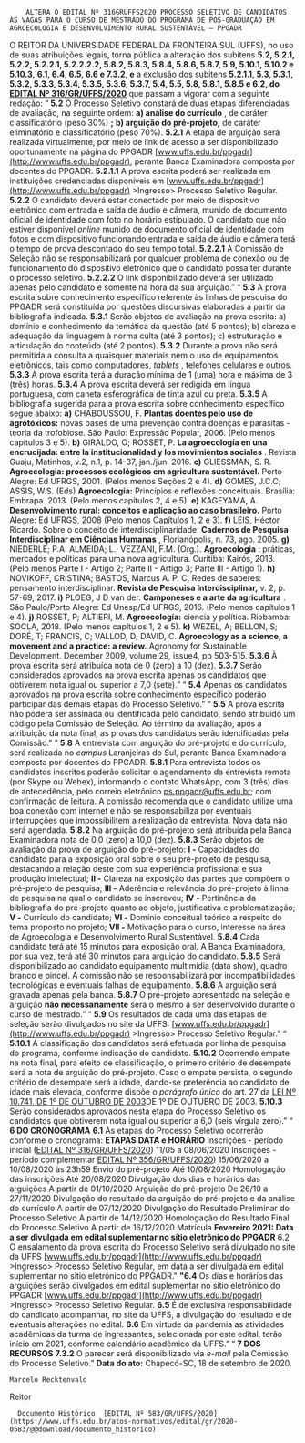         ALTERA O EDITAL Nº 316GRUFFS2020 PROCESSO SELETIVO DE CANDIDATOS ÀS VAGAS PARA O CURSO DE MESTRADO DO PROGRAMA DE PÓS-GRADUAÇÃO EM AGROECOLOGIA E DESENVOLVIMENTO RURAL SUSTENTÁVEL – PPGADR  

 O REITOR DA UNIVERSIDADE FEDERAL DA FRONTEIRA SUL (UFFS), no uso de suas atribuições legais, torna pública a alteração dos subitens **5.2, 5.2.1, 5.2.2, 5.2.2.1, 5.2.2.2.2, 5.8.2, 5.8.3, 5.8.4, 5.8.6, 5.8.7, 5.9, 5.10.1, 5.10.2 e 5.10.3,**  **6.1, 6.4, 6.5, 6.6 e 7.3.2, e**  a exclusão dos subitens  **5.2.1.1, 5.3, 5.3.1, 5.3.2, 5.3.3, 5.3.4, 5.3.5, 5.3.6, 5.3.7, 5.4, 5.5, 5.8, 5.8.1, 5.8.5 e 6.2, do [EDITAL Nº 316/GR/UFFS/2020](https://www.uffs.edu.br/atos-normativos/edital/gr/2020-0316)**  que passam a vigorar com a seguinte redação: “ **5.2** O Processo Seletivo constará de duas etapas diferenciadas de avaliação, na seguinte ordem: **a) análise do currículo** , de caráter classificatório (peso 30%) **;** **b) arguição do pré-projeto,**  de caráter eliminatório e classificatório (peso 70%). **5.2.1**  A etapa de arguição será realizada virtualmente, por meio de link de acesso a ser disponibilizado oportunamente na página do PPGADR [www.uffs.edu.br/ppgadr](http://www.uffs.edu.br/ppgadr), perante Banca Examinadora composta por docentes do PPGADR. **5.2.1.1**  A prova escrita poderá ser realizada em instituições credenciadas disponíveis em [www.uffs.edu.br/ppgadr](http://www.uffs.edu.br/ppgadr) >Ingresso> Processo Seletivo Regular. **5.2.2**  O candidato deverá estar conectado por meio de dispositivo eletrônico com entrada e saída de áudio e câmera, munido de documento oficial de identidade com foto no horário estipulado. O candidato que não estiver disponível *online* munido de documento oficial de identidade com fotos e com dispositivo funcionando entrada e saída de áudio e câmera terá o tempo de prova descontado do seu tempo total. **5.2.2.1**  A Comissão de Seleção não se responsabilizará por qualquer problema de conexão ou de funcionamento do dispositivo eletrônico que o candidato possa ter durante o processo seletivo. **5.2.2.2**  O link disponibilizado deverá ser utilizado apenas pelo candidato e somente na hora da sua arguição.”   “ **5.3**  A prova escrita sobre conhecimento específico referente às linhas de pesquisa do PPGADR será constituída por questões discursivas elaboradas a partir da bibliografia indicada. **5.3.1**  Serão objetos de avaliação na prova escrita: a) domínio e conhecimento da temática da questão (até 5 pontos); b) clareza e adequação da linguagem à norma culta (até 3 pontos); c) estruturação e articulação do conteúdo (até 2 pontos). **5.3.2**  Durante a prova não será permitida a consulta a quaisquer materiais nem o uso de equipamentos eletrônicos, tais como computadores, *tablets* , telefones celulares e outros. **5.3.3**  A prova escrita terá a duração mínima de 1 (uma) hora e máxima de 3 (três) horas. **5.3.4**  A prova escrita deverá ser redigida em língua portuguesa, com caneta esferográfica de tinta azul ou preta. **5.3.5**  A bibliografia sugerida para a prova escrita sobre conhecimento específico segue abaixo: **a)**  CHABOUSSOU, F. **Plantas doentes pelo uso de agrotóxicos:**  novas bases de uma prevenção contra doenças e parasitas - teoria da trofobiose. São Paulo: Expressão Popular, 2006. (Pelo menos capítulos 3 e 5). **b)**  GIRALDO, O; ROSSET, P. **La agroecología en una encrucijada: entre la institucionalidad y los movimientos sociales** . Revista Guaju, Matinhos, v.2, n.1, p. 14-37, jan./jun. 2016. **c)**  GLIESSMAN, S. R. **Agroecologia: processos ecológicos em agricultura sustentável.**  Porto Alegre: Ed UFRGS, 2001. (Pelos menos Seções 2 e 4). **d)**  GOMES, J.C.C; ASSIS, W.S. (Eds) **Agroecologia:**  Princípios e reflexões conceituais. Brasília: Embrapa. 2013. (Pelo menos capítulos 2, 4 e 5). **e)**  KAGEYAMA, A. **Desenvolvimento rural: conceitos e aplicação ao caso brasileiro.**  Porto Alegre: Ed UFRGS, 2008 (Pelo menos Capítulos 1, 2 e 3). **f)**  LEIS, Héctor Ricardo. Sobre o conceito de interdisciplinaridade. **Cadernos de Pesquisa Interdisciplinar em Ciências Humanas** , Florianópolis, n. 73, ago. 2005. **g)**  NIEDERLE; P.A. ALMEIDA; L.; VEZZANI, F.M. (Org.). **Agroecologia** : práticas, mercados e políticas para uma nova agricultura. Curitiba: Kairós, 2013. (Pelo menos Parte I - Artigo 2; Parte II - Artigo 3; Parte III - Artigo 1). **h)**  NOVIKOFF, CRISTINA; BASTOS, Marcus A. P. C, Redes de saberes: pensamento interdisciplinar. **Revista de Pesquisa Interdisciplinar,**  v. 2, p. 57-69, 2017. **i)**  PLOEG, J D van der. **Camponeses e a arte da agricultura** . São Paulo/Porto Alegre: Ed Unesp/Ed UFRGS, 2016. (Pelo menos capítulos 1 e 4). **j)**  ROSSET, P; ALTIERI, M. **Agroecología:**  ciencia y política. Riobamba: SOCLA, 2018. (Pelo menos capítulos 1, 2 e 5). **k)**  WEZEL, A; BELLON, S; DORÉ, T; FRANCIS, C; VALLOD, D; DAVID, C. **Agroecology as a science, a movement and a practice: a review.**  Agronomy for Sustainable Development. December 2009, volume 29, issue4, pp 503-515. **5.3.6**  À prova escrita será atribuída nota de 0 (zero) a 10 (dez). **5.3.7**  Serão considerados aprovados na prova escrita apenas os candidatos que obtiverem nota igual ou superior a 7,0 (sete).”   “ **5.4**  Apenas os candidatos aprovados na prova escrita sobre conhecimento específico poderão participar das demais etapas do Processo Seletivo.”   “ **5.5**  A prova escrita não poderá ser assinada ou identificada pelo candidato, sendo atribuído um código pela Comissão de Seleção. Ao término da avaliação, após a atribuição da nota final, as provas dos candidatos serão identificadas pela Comissão.”   “ **5.8**  A entrevista com arguição do pré-projeto e do currículo, será realizada no *campus*  Laranjeiras do Sul, perante Banca Examinadora composta por docentes do PPGADR. **5.8.1**  Para entrevista todos os candidatos inscritos poderão solicitar o agendamento da entrevista remota (por Skype ou Webex), informando o contato WhatsApp, com 3 (três) dias de antecedência, pelo correio eletrônico ps.ppgadr@uffs.edu.br; com confirmação de leitura. A comissão recomenda que o candidato utilize uma boa conexão com internet e não se responsabiliza por eventuais interrupções que impossibilitem a realização da entrevista. Nova data não será agendada. **5.8.2**  Na arguição do pré-projeto será atribuída pela Banca Examinadora nota de 0,0 (zero) a 10,0 (dez). **5.8.3**  Serão objetos de avaliação da prova de arguição do pré-projeto: **I -**  Capacidades do candidato para a exposição oral sobre o seu pré-projeto de pesquisa, destacando a relação deste com sua experiência profissional e sua produção intelectual; **II -**  Clareza na exposição das partes que compõem o pré-projeto de pesquisa; **III -**  Aderência e relevância do pré-projeto à linha de pesquisa na qual o candidato se inscreveu; **IV -**  Pertinência da bibliografia do pré-projeto quanto ao objeto, justificativa e problematização; **V -**  Currículo do candidato; **VI -**  Domínio conceitual teórico a respeito do tema proposto no projeto; **VII -**  Motivação para o curso, interesse na área de Agroecologia e Desenvolvimento Rural Sustentável. **5.8.4**  Cada candidato terá até 15 minutos para exposição oral. A Banca Examinadora, por sua vez, terá até 30 minutos para arguição do candidato. **5.8.5**  Será disponibilizado ao candidato equipamento multimídia (data show), quadro branco e pincel. A comissão não se responsabilizará por incompatibilidades tecnológicas e eventuais falhas de equipamento. **5.8.6**  A arguição será gravada apenas pela banca. **5.8.7**  O pré-projeto apresentado na seleção e arguição **não necessariamente** será o mesmo a ser desenvolvido durante o curso de mestrado.”   “ **5.9**  Os resultados de cada uma das etapas de seleção serão divulgados no site da UFFS: [www.uffs.edu.br/ppgadr](http://www.uffs.edu.br/ppgadr) >Ingresso> Processo Seletivo Regular.”   “ **5.10.1** A classificação dos candidatos será efetuada por linha de pesquisa do programa, conforme indicação do candidato. **5.10.2**  Ocorrendo empate na nota final, para efeito de classificação, o primeiro critério de desempate será a nota de arguição do pré-projeto. Caso o empate persista, o segundo critério de desempate será a idade, dando-se preferência ao candidato de idade mais elevada, conforme dispõe o *parágrafo único* do art. 27 da [LEI Nº 10.741, DE 1º DE OUTUBRO DE 2003](http://www.planalto.gov.br/ccivil_03/LEIS/2003/L10.741.htm)DE 1º DE OUTUBRO DE 2003. **5.10.3**  Serão considerados aprovados nesta etapa do Processo Seletivo os candidatos que obtiverem nota igual ou superior a 6,0 (seis vírgula zero).”   “ **6 DO CRONOGRAMA** **6.1**  As etapas do Processo Seletivo ocorrerão conforme o cronograma:     **ETAPAS**   **DATA e HORÁRIO**     Inscrições - período inicial ([EDITAL Nº 316/GR/UFFS/2020](https://www.uffs.edu.br/atos-normativos/edital/gr/2020-0316))   11/05 a 08/06/2020     Inscrições - período complementar [EDITAL Nº 356/GR/UFFS/2020](https://www.uffs.edu.br/atos-normativos/edital/gr/2020-0356))   15/06/2020 a 10/08/2020 às 23h59     Envio do pré-projeto   Até 10/08/2020     Homologação das inscrições   Até 20/08/2020     Divulgação dos dias e horários das arguições   A partir de 01/10/2020     Arguição do pré-projeto   De 26/10 a 27/11/2020     Divulgação do resultado da arguição do pré-projeto e da análise do currículo   A partir de 07/12/2020     Divulgação do Resultado Preliminar do Processo Seletivo   A partir de 14/12/2020     Homologação do Resultado Final do Processo Seletivo   A partir de 16/12/2020     Matrícula   **Fevereiro 2021: Data a ser divulgada em edital suplementar no sítio eletrônico do PPGADR**     6.2  O ensalamento da prova escrita do Processo Seletivo será divulgado no site da UFFS [www.uffs.edu.br/ppgadr](http://www.uffs.edu.br/ppgadr) >Ingresso> Processo Seletivo Regular, em data a ser divulgada em edital suplementar no sítio eletrônico do PPGADR."   **"6.4**  Os dias e horários das arguições serão divulgados em edital suplementar no sítio eletrônico do PPGADR [www.uffs.edu.br/ppgadr](http://www.uffs.edu.br/ppgadr) >Ingresso> Processo Seletivo Regular. **6.5**  É de exclusiva responsabilidade do candidato acompanhar, no site da UFFS, a divulgação do resultado e de eventuais alterações no edital. **6.6**  Em virtude da pandemia as atividades acadêmicas da turma de ingressantes, selecionada por este edital, terão início em 2021, conforme calendário acadêmico da UFFS.”   “ **7 DOS RECURSOS** **7.3.2**  O parecer será disponibilizado via *e-mail*  pela Comissão do Processo Seletivo.”        **Data do ato:** Chapecó-SC, 18 de setembro de 2020.   
 

    Marcelo Recktenvald   
 Reitor 

      Documento Histórico  [EDITAL Nº 583/GR/UFFS/2020](https://www.uffs.edu.br/atos-normativos/edital/gr/2020-0583/@@download/documento_historico)     
      